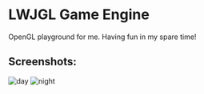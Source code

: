 # LWJGL Game Engine
OpenGL playground for me. Having fun in my spare time!

## Screenshots:
![day](https://user-images.githubusercontent.com/25724155/54485426-3cd7b600-4889-11e9-9572-516396ec5462.png)
![night](https://user-images.githubusercontent.com/25724155/54485427-406b3d00-4889-11e9-8d73-85345291ef85.png)